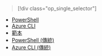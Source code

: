 > [!div class="op_single_selector"]
- [PowerShell](../articles/virtual-network/virtual-network-deploy-multinic-arm-ps.md)
- [Azure CLI](../articles/virtual-network/virtual-network-deploy-multinic-arm-cli.md)
- [範本](../articles/virtual-network/virtual-network-deploy-multinic-arm-template.md)
- [PowerShell (傳統)](../articles/virtual-network/virtual-network-deploy-multinic-classic-ps.md)
- [Azure CLI (傳統)](../articles/virtual-network/virtual-network-deploy-multinic-classic-cli.md)


<!--HONumber=Nov16_HO3-->


